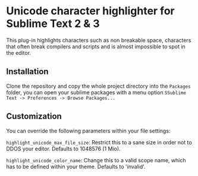 # Unicode character highlighter for Sublime Text 2 & 3

This plug-in highlights characters such as non breakable space, characters that often break compilers and scripts and is almost impossible to spot in the editor.

## Installation

Clone the repository and copy the whole project directory into the `Packages` folder, you can open your sublime packages with a menu option `SSublime Text -> Preferences -> Browse Packages...`

## Customization

You can override the following parameters within your file settings:

`highlight_unicode_max_file_size`: Restrict this to a sane size in order not to DDOS your editor. Defaults to 1048576 (1 Mio).

`highlight_unicode_color_name`: Change this to a valid scope name, which has to be defined within your theme. Defaults to 'invalid'.
